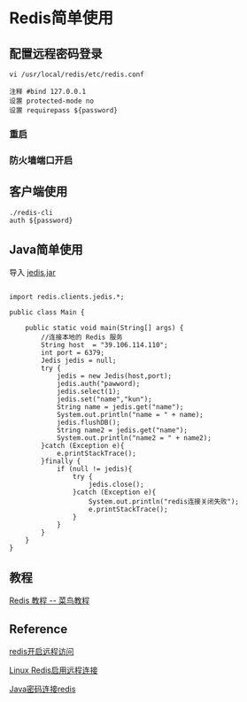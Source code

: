 # Redis简单使用

<script src="../js/index.js"></script>
<div id="content"></div>




## 配置远程密码登录
`````
vi /usr/local/redis/etc/redis.conf

注释 #bind 127.0.0.1
设置 protected-mode no
设置 requirepass ${password}
`````
### 重启
### 防火墙端口开启

## 客户端使用
`````
./redis-cli
auth ${password}
`````
## Java简单使用
导入 [jedis.jar](https://mvnrepository.com/artifact/redis.clients/jedis)
`````

import redis.clients.jedis.*;

public class Main {

    public static void main(String[] args) {
        //连接本地的 Redis 服务
        String host  = "39.106.114.110";
        int port = 6379;
        Jedis jedis = null;
        try {
            jedis = new Jedis(host,port);
            jedis.auth("pawword);
            jedis.select(1);
            jedis.set("name","kun");
            String name = jedis.get("name");
            System.out.println("name = " + name);
            jedis.flushDB();
            String name2 = jedis.get("name");
            System.out.println("name2 = " + name2);
        }catch (Exception e){
            e.printStackTrace();
        }finally {
            if (null != jedis){
                try {
                    jedis.close();
                }catch (Exception e){
                    System.out.println("redis连接关闭失败");
                    e.printStackTrace();
                }
            }
        }
    }
}

`````
## 教程
[Redis 教程 -- 菜鸟教程](https://www.runoob.com/redis/redis-tutorial.html)

## Reference
[redis开启远程访问](https://www.cnblogs.com/liusxg/p/5712493.html)

[Linux Redis启用远程连接](https://liuyanzhao.com/8349.html)

[Java密码连接redis](https://blog.csdn.net/qq_35981283/article/details/80338221)